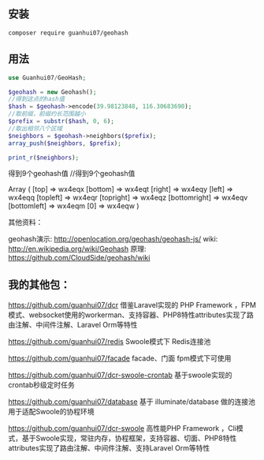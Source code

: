 ## 安装
`composer require guanhui07/geohash`

## 用法
```php
use Guanhui07/GeoHash;

$geohash = new Geohash();
//得到这点的hash值
$hash = $geohash->encode(39.98123848, 116.30683690);
//取前缀，前缀约长范围越小
$prefix = substr($hash, 0, 6);
//取出相邻八个区域
$neighbors = $geohash->neighbors($prefix);
array_push($neighbors, $prefix);

print_r($neighbors);
```
得到9个geohash值
//得到9个geohash值

Array
(
[top] => wx4eqx
[bottom] => wx4eqt
[right] => wx4eqy
[left] => wx4eqq
[topleft] => wx4eqr
[topright] => wx4eqz
[bottomright] => wx4eqv
[bottomleft] => wx4eqm
[0] => wx4eqw
)



其他资料：

geohash演示: http://openlocation.org/geohash/geohash-js/
wiki: http://en.wikipedia.org/wiki/Geohash
原理: https://github.com/CloudSide/geohash/wiki



## 我的其他包：
https://github.com/guanhui07/dcr  借鉴Laravel实现的 PHP Framework ，FPM模式、websocket使用的workerman、支持容器、PHP8特性attributes实现了路由注解、中间件注解、Laravel Orm等特性

https://github.com/guanhui07/redis Swoole模式下 Redis连接池

https://github.com/guanhui07/facade  facade、门面 fpm模式下可使用

https://github.com/guanhui07/dcr-swoole-crontab 基于swoole实现的crontab秒级定时任务

https://github.com/guanhui07/database  基于 illuminate/database 做的连接池用于适配Swoole的协程环境

https://github.com/guanhui07/dcr-swoole  高性能PHP Framework ，Cli模式，基于Swoole实现，常驻内存，协程框架，支持容器、切面、PHP8特性attributes实现了路由注解、中间件注解、支持Laravel Orm等特性
